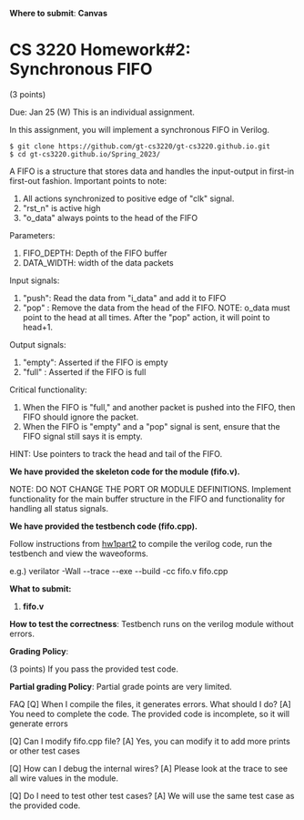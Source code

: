 **Where to submit**: **Canvas**
# CS 3220 Homework#2: Synchronous FIFO 
(3 points) 

Due: Jan 25 (W) 
This is an individual assignment.

In this assignment, you will implement a synchronous FIFO in Verilog.

    $ git clone https://github.com/gt-cs3220/gt-cs3220.github.io.git
    $ cd gt-cs3220.github.io/Spring_2023/

A FIFO is a structure that stores data and handles the input-output in first-in first-out fashion. Important points to note:
 1. All actions synchronized to positive edge of "clk" signal.
 2. "rst_n" is active high
 3. "o_data" always points to the head of the FIFO

Parameters:
 1. FIFO_DEPTH: Depth of the FIFO buffer
 2. DATA_WIDTH: width of the data packets

Input signals:
 1. "push": Read the data from "i_data" and add it to FIFO
 2. "pop" : Remove the data from the head of the FIFO. NOTE: o_data must point to the head at all times. After the "pop" action, it will point to head+1.

Output signals:
 1. "empty": Asserted if the FIFO is empty
 2. "full" : Asserted if the FIFO is full

Critical functionality:
 1. When the FIFO is "full," and another packet is pushed into the FIFO, then FIFO should ignore the packet.
 2. When the FIFO is "empty" and a "pop" signal is sent, ensure that the FIFO signal still says it is empty.

HINT: Use pointers to track the head and tail of the FIFO.

**We have provided the skeleton code for the module (fifo.v).**


NOTE: DO NOT CHANGE THE PORT OR MODULE DEFINITIONS.
Implement functionality for the main buffer structure in the FIFO and functionality for handling all status signals.

**We have provided the testbench code (fifo.cpp).**

Follow instructions from [hw1part2](https://github.com/gt-cs3220/gt-cs3220.github.io/tree/master/Spring_2023/hw1part2) to compile the verilog code, run the testbench and view the waveoforms.

e.g.)
 verilator -Wall --trace --exe --build -cc fifo.v fifo.cpp

**What to submit:**
1. **fifo.v**

**How to test the correctness**: Testbench runs on the verilog module without errors.

**Grading Policy**:

(3 points) If you pass the provided test code.

**Partial grading Policy**: Partial grade points are very limited.

FAQ
[Q] When I compile the files, it generates errors. What should I do?
[A] You need to complete the code. The provided code is incomplete, so it will generate errors

[Q] Can I modify fifo.cpp file?
[A] Yes, you can modify it to add more prints or other test cases

[Q] How can I debug the internal wires?
[A] Please look at the trace to see all wire values in the module.

[Q] Do I need to test other test cases?
[A] We will use the same test case as the provided code.
